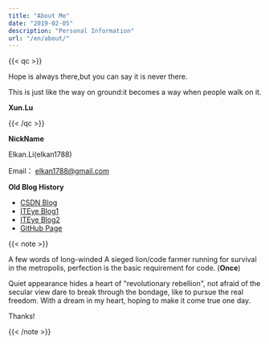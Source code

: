 ```yaml
---
title: "About Me"
date: "2019-02-05"
description: "Personal Information"
url: "/en/about/"
---
```



{{< qc >}}

Hope is always there,but you can say it is never there.

This is just like the way on ground:it becomes a way when people walk on it.


**Xun.Lu**

{{< /qc >}}


**NickName**

Elkan.Li(elkan1788)

Email： elkan1788@gmail.com


**Old Blog History**

- [CSDN Blog](http://blog.csdn.net/lisenhui_19)
- [ITEye Blog1](http://senhui19.iteye.com/)
- [ITEye Blog2](http://elkan1788.iteye.com/)
- [GitHub Page](http://elkan1788.github.io/)



{{< note >}}

A few words of long-winded
A sieged lion/code farmer running for survival in the metropolis, perfection is the basic requirement for code. (**Once**)

Quiet appearance hides a heart of "revolutionary rebellion", not afraid of the secular view dare to break through the bondage, like to pursue the real freedom. 
With a dream in my heart, hoping to make it come true one day. 

Thanks!

{{< /note >}}